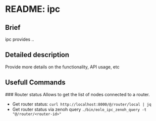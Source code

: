 # README: ipc

## Brief

ipc provides .. <one line description>

## Detailed description

Provide more details on the functionality, API usage, etc

## Usefull Commands

### Router status
Allows to get the list of nodes connected to a router.

* Get router status: `curl http://localhost:8000/@/router/local | jq`
* Get router status via zenoh query `./bin/eolo_ipc_zenoh_query -t "@/router/<router-id>"`
